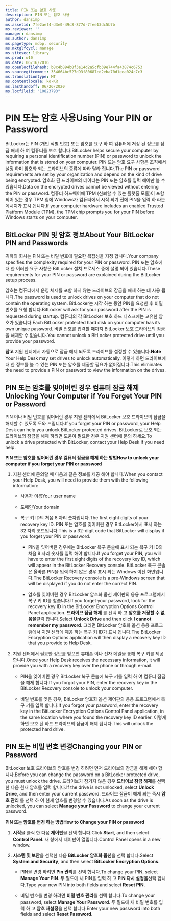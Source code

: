 ```yaml
---
title: PIN 또는 암호 사용
description: PIN 또는 암호 사용
author: dansimp
ms.assetid: 7fe2aef4-d3e0-49c8-877d-7fee13dc5b7b
ms.reviewer: ''
manager: dansimp
ms.author: dansimp
ms.pagetype: mdop, security
ms.mktglfcycl: manage
ms.sitesec: library
ms.prod: w10
ms.date: 06/16/2016
ms.openlocfilehash: b8c4b894b8f3e14d2a5cfb39e744fa43874c6753
ms.sourcegitcommit: 354664bc527d93f80687cd2eba70d1eea024c7c3
ms.translationtype: MT
ms.contentlocale: ko-KR
ms.lasthandoff: 06/26/2020
ms.locfileid: "10823793"
---
```

# <span data-ttu-id="1f14e-103">PIN 또는 암호 사용</span><span class="sxs-lookup"><span data-stu-id="1f14e-103">Using Your PIN or Password</span></span>


<span data-ttu-id="1f14e-104">BitLocker는 PIN (개인 식별 번호) 또는 암호를 요구 하 여 컴퓨터에 저장 된 정보를 잠금 해제 하 여 컴퓨터를 보호 합니다.</span><span class="sxs-lookup"><span data-stu-id="1f14e-104">BitLocker helps secure your computer by requiring a personal identification number (PIN) or password to unlock the information that is stored on your computer.</span></span> <span data-ttu-id="1f14e-105">PIN 또는 암호 요구 사항은 조직에서 설정 하며 암호화 되는 드라이브의 종류에 따라 달라 집니다.</span><span class="sxs-lookup"><span data-stu-id="1f14e-105">The PIN or password requirements are set by your organization and depend on the kind of drive being encrypted.</span></span> <span data-ttu-id="1f14e-106">암호화 된 드라이브의 데이터는 PIN 또는 암호를 입력 해야만 볼 수 있습니다.</span><span class="sxs-lookup"><span data-stu-id="1f14e-106">Data on the encrypted drives cannot be viewed without entering the PIN or password.</span></span> <span data-ttu-id="1f14e-107">컴퓨터 하드웨어에 TPM (신뢰할 수 있는 플랫폼 모듈)이 포함 되어 있는 경우 TPM 칩에 Windows가 컴퓨터에서 시작 되기 전에 PIN을 입력 하 라는 메시지가 표시 됩니다.</span><span class="sxs-lookup"><span data-stu-id="1f14e-107">If your computer hardware includes an enabled Trusted Platform Module (TPM), the TPM chip prompts you for your PIN before Windows starts on your computer.</span></span>

## <span data-ttu-id="1f14e-108">BitLocker PIN 및 암호 정보</span><span class="sxs-lookup"><span data-stu-id="1f14e-108">About Your BitLocker PIN and Passwords</span></span>


<span data-ttu-id="1f14e-109">귀하의 회사는 PIN 또는 비밀 번호에 필요한 복잡성을 지정 합니다.</span><span class="sxs-lookup"><span data-stu-id="1f14e-109">Your company specifies the complexity required for your PIN or password.</span></span> <span data-ttu-id="1f14e-110">PIN 또는 암호에 대 한 이러한 요구 사항은 BitLocker 설치 프로세스 중에 설명 되어 있습니다.</span><span class="sxs-lookup"><span data-stu-id="1f14e-110">These requirements for your PIN or password are explained during the BitLocker setup process.</span></span>

<span data-ttu-id="1f14e-111">암호는 컴퓨터에서 운영 체제를 포함 하지 않는 드라이브의 잠금을 해제 하는 데 사용 됩니다.</span><span class="sxs-lookup"><span data-stu-id="1f14e-111">The password is used to unlock drives on your computer that do not contain the operating system.</span></span> <span data-ttu-id="1f14e-112">BitLocker는 시작 하는 동안 PIN을 요청한 후 비밀 번호를 요청 합니다.</span><span class="sxs-lookup"><span data-stu-id="1f14e-112">BitLocker will ask for your password after the PIN is requested during startup.</span></span> <span data-ttu-id="1f14e-113">컴퓨터의 각 BitLocker 보호 하드 디스크에는 고유한 암호가 있습니다.</span><span class="sxs-lookup"><span data-stu-id="1f14e-113">Each BitLocker protected hard disk on your computer has its own unique password.</span></span> <span data-ttu-id="1f14e-114">비밀 번호를 입력할 때까지 BitLocker 보호 드라이브의 잠금을 해제할 수 없습니다.</span><span class="sxs-lookup"><span data-stu-id="1f14e-114">You cannot unlock a BitLocker protected drive until you provide your password.</span></span>

<span data-ttu-id="1f14e-115">**참고**  지원 센터에서 자동으로 잠금 해제 되도록 드라이브를 설정할 수 있습니다.</span><span class="sxs-lookup"><span data-stu-id="1f14e-115">**Note** Your Help Desk may set drives to unlock automatically.</span></span> <span data-ttu-id="1f14e-116">이렇게 하면 드라이브에 대 한 정보를 볼 수 있는 PIN 또는 암호를 제공할 필요가 없어집니다.</span><span class="sxs-lookup"><span data-stu-id="1f14e-116">This eliminates the need to provide a PIN or password to view the information on the drives.</span></span>

 

## <span data-ttu-id="1f14e-117">PIN 또는 암호를 잊어버린 경우 컴퓨터 잠금 해제</span><span class="sxs-lookup"><span data-stu-id="1f14e-117">Unlocking Your Computer if You Forget Your PIN or Password</span></span>


<span data-ttu-id="1f14e-118">PIN 이나 비밀 번호를 잊어버린 경우 지원 센터에서 BitLocker 보호 드라이브의 잠금을 해제할 수 있도록 도와 드립니다.</span><span class="sxs-lookup"><span data-stu-id="1f14e-118">If you forget your PIN or password, your Help Desk can help you unlock BitLocker protected drives.</span></span> <span data-ttu-id="1f14e-119">BitLocker로 보호 되는 드라이브의 잠금을 해제 하려면 도움이 필요한 경우 지원 센터에 문의 하세요.</span><span class="sxs-lookup"><span data-stu-id="1f14e-119">To unlock a drive protected with BitLocker, contact your Help Desk if you need help.</span></span>

**<span data-ttu-id="1f14e-120">PIN 또는 암호를 잊어버린 경우 컴퓨터 잠금을 해제 하는 방법</span><span class="sxs-lookup"><span data-stu-id="1f14e-120">How to unlock your computer if you forget your PIN or password</span></span>**

1.  <span data-ttu-id="1f14e-121">지원 센터에 문의할 때 다음과 같은 정보를 제공 해야 합니다.</span><span class="sxs-lookup"><span data-stu-id="1f14e-121">When you contact your Help Desk, you will need to provide them with the following information:</span></span>

    -   <span data-ttu-id="1f14e-122">사용자 이름</span><span class="sxs-lookup"><span data-stu-id="1f14e-122">Your user name</span></span>

    -   <span data-ttu-id="1f14e-123">도메인</span><span class="sxs-lookup"><span data-stu-id="1f14e-123">Your domain</span></span>

    -   <span data-ttu-id="1f14e-124">복구 키 ID의 처음 8 자리 숫자입니다.</span><span class="sxs-lookup"><span data-stu-id="1f14e-124">The first eight digits of your recovery key ID.</span></span> <span data-ttu-id="1f14e-125">PIN 또는 암호를 잊어버린 경우 BitLocker에서 표시 하는 32 자리 코드입니다.</span><span class="sxs-lookup"><span data-stu-id="1f14e-125">This is a 32-digit code that BitLocker will display if you forget your PIN or password.</span></span>

        -   <span data-ttu-id="1f14e-126">PIN을 잊어버린 경우에는 BitLocker 복구 콘솔에 표시 되는 복구 키 ID의 처음 8 자리 숫자를 입력 해야 합니다.</span><span class="sxs-lookup"><span data-stu-id="1f14e-126">If you forget your PIN, you will have to enter the first eight digits of the recovery key ID, which will appear in the BitLocker Recovery console.</span></span> <span data-ttu-id="1f14e-127">BitLocker 복구 콘솔은 올바른 PIN을 입력 하지 않은 경우 표시 되는 Windows 이전 화면입니다.</span><span class="sxs-lookup"><span data-stu-id="1f14e-127">The BitLocker Recovery console is a pre-Windows screen that will be displayed if you do not enter the correct PIN.</span></span>

        -   <span data-ttu-id="1f14e-128">암호를 잊어버린 경우 BitLocker 암호화 옵션 제어판의 응용 프로그램에서 복구 키 ID를 찾습니다.</span><span class="sxs-lookup"><span data-stu-id="1f14e-128">If you forget your password, look for the recovery key ID in the BitLocker Encryption Options Control Panel application.</span></span> <span data-ttu-id="1f14e-129">**드라이브 잠금 해제** 를 선택 하 고 **암호를 저장할 수 없음을**클릭 합니다.</span><span class="sxs-lookup"><span data-stu-id="1f14e-129">Select **Unlock Drive** and then click **I cannot remember my password**.</span></span> <span data-ttu-id="1f14e-130">그러면 BitLocker 암호화 옵션 응용 프로그램에서 지원 센터에 제공 하는 복구 키 ID가 표시 됩니다.</span><span class="sxs-lookup"><span data-stu-id="1f14e-130">The BitLocker Encryption Options application will then display a recovery key ID that you provide to Help Desk.</span></span>

2.  <span data-ttu-id="1f14e-131">지원 센터에서 필요한 정보를 받으면 휴대폰 이나 전자 메일을 통해 복구 키를 제공 합니다.</span><span class="sxs-lookup"><span data-stu-id="1f14e-131">Once your Help Desk receives the necessary information, it will provide you with a recovery key over the phone or through e-mail.</span></span>

    -   <span data-ttu-id="1f14e-132">PIN을 잊어버린 경우 BitLocker 복구 콘솔에 복구 키를 입력 하 여 컴퓨터 잠금을 해제 합니다.</span><span class="sxs-lookup"><span data-stu-id="1f14e-132">If you forgot your PIN, enter the recovery key in the BitLocker Recovery console to unlock your computer.</span></span>

    -   <span data-ttu-id="1f14e-133">비밀 번호를 잊은 경우, BitLocker 암호화 옵션 제어판의 응용 프로그램에서 복구 키를 입력 합니다.</span><span class="sxs-lookup"><span data-stu-id="1f14e-133">If you forgot your password, enter the recovery key in the BitLocker Encryption Options Control Panel application, in the same location where you found the recovery key ID earlier.</span></span> <span data-ttu-id="1f14e-134">이렇게 하면 보호 된 하드 드라이브의 잠금이 해제 됩니다.</span><span class="sxs-lookup"><span data-stu-id="1f14e-134">This will unlock the protected hard drive.</span></span>

## <span data-ttu-id="1f14e-135">PIN 또는 비밀 번호 변경</span><span class="sxs-lookup"><span data-stu-id="1f14e-135">Changing your PIN or Password</span></span>


<span data-ttu-id="1f14e-136">BitLocker 보호 드라이브의 암호를 변경 하려면 먼저 드라이브의 잠금을 해제 해야 합니다.</span><span class="sxs-lookup"><span data-stu-id="1f14e-136">Before you can change the password on a BitLocker protected drive, you must unlock the drive.</span></span> <span data-ttu-id="1f14e-137">드라이브가 잠기지 않은 경우 **드라이브 잠금 해제**를 선택한 다음 현재 암호를 입력 합니다.</span><span class="sxs-lookup"><span data-stu-id="1f14e-137">If the drive is not unlocked, select **Unlock Drive**, and then enter your current password.</span></span> <span data-ttu-id="1f14e-138">드라이브 잠금이 해제 되는 즉시 **암호 관리** 를 선택 하 여 현재 암호를 변경할 수 있습니다.</span><span class="sxs-lookup"><span data-stu-id="1f14e-138">As soon as the drive is unlocked, you can select **Manage your Password** to change your current password.</span></span>

**<span data-ttu-id="1f14e-139">PIN 또는 암호를 변경 하는 방법</span><span class="sxs-lookup"><span data-stu-id="1f14e-139">How to Change your PIN or password</span></span>**

1.  <span data-ttu-id="1f14e-140">**시작**을 클릭 한 다음 **제어판**을 선택 합니다.</span><span class="sxs-lookup"><span data-stu-id="1f14e-140">Click **Start**, and then select **Control Panel**.</span></span> <span data-ttu-id="1f14e-141">새 창에서 제어판이 열립니다.</span><span class="sxs-lookup"><span data-stu-id="1f14e-141">Control Panel opens in a new window.</span></span>

2.  <span data-ttu-id="1f14e-142">**시스템 및 보안**을 선택한 다음 **BitLocker 암호화 옵션**을 선택 합니다.</span><span class="sxs-lookup"><span data-stu-id="1f14e-142">Select **System and Security**, and then select **BitLocker Encryption Options**.</span></span>

    -   <span data-ttu-id="1f14e-143">PIN을 변경 하려면 **Pin 관리**를 선택 합니다.</span><span class="sxs-lookup"><span data-stu-id="1f14e-143">To change your PIN, select **Manage Your PIN**.</span></span> <span data-ttu-id="1f14e-144">두 필드에 새 PIN을 입력 하 고 **PIN 다시 설정을**선택 합니다.</span><span class="sxs-lookup"><span data-stu-id="1f14e-144">Type your new PIN into both fields and select **Reset PIN**.</span></span>

    -   <span data-ttu-id="1f14e-145">비밀 번호를 변경 하려면 **비밀 번호 관리**를 선택 합니다.</span><span class="sxs-lookup"><span data-stu-id="1f14e-145">To change your password, select **Manage Your Password**.</span></span> <span data-ttu-id="1f14e-146">두 필드에 새 비밀 번호를 입력 하 고 **암호 재설정**을 선택 합니다.</span><span class="sxs-lookup"><span data-stu-id="1f14e-146">Enter your new password into both fields and select **Reset Password**.</span></span>

 

 





